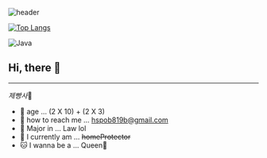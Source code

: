 ![header](https://capsule-render.vercel.app/api?type=soft&color=auto&height=300&section=header&text=Hello%20Universe&fontSize=60)

[![Top Langs](https://github-readme-stats.vercel.app/api/top-langs/?username=YangHyeSeon)](https://github.com/YangHyeSeon/github-readme-stats)

![Java](https://img.shields.io/badge/-자바-007396?style=flat&logo=Java&logoColor=ffffff)

## Hi, there 👋
---

*제빵사*🍞

- 🍒 age ... (2 X 10) + (2 X 3)
- 🌟 how to reach me ... hspob819b@gmail.com
- 🌙 Major in ... Law lol
- 🐻 I currently am ... ~~homeProtector~~
- 🐱 I wanna be a ... Queen👑





